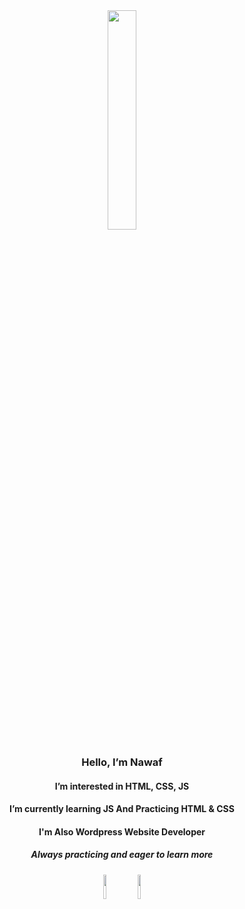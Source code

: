 <div align="center">
  <img src="https://github.com/nawaf-alrashed/nawaf-alrashed/assets/149557981/0f9c526f-5444-4712-8320-4b933b1ee797" width="30%">
  <h3>Hello, I’m Nawaf</h3>
  <h4>I’m interested in HTML, CSS, JS</h4>
  <h4>I’m currently learning JS And Practicing HTML & CSS</h4>
  <h4>I'm Also Wordpress Website Developer</h4>
  <h5>Always practicing and eager to learn more</h5>
</div>
<div align="center" block="inline-block">
  <img width="10%" src="https://cdn.icon-icons.com/icons2/2107/PNG/512/file_type_html_icon_130541.png">
  <img width="10%" src="https://cdn.icon-icons.com/icons2/2107/PNG/512/file_type_css_icon_130661.png">
</div>
